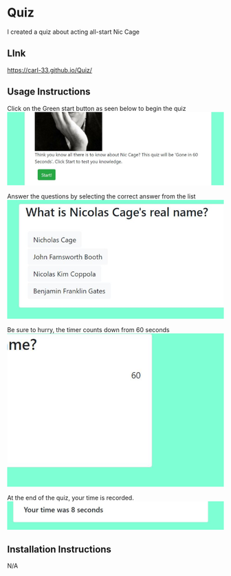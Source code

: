 # Quiz

I created a quiz about acting all-start Nic Cage

## LInk

https://carl-33.github.io/Quiz/

## Usage Instructions

Click on the Green start button as seen below to begin the quiz
![Image of Button](Assets/Capture1.JPG)

Answer the questions by selecting the correct answer from the list
![Image of Quiz](Assets/Capture2.JPG)

Be sure to hurry, the timer counts down from 60 seconds
![Image of Timer](Assets/Capture3.JPG)

At the end of the quiz, your time is recorded.
![Image of scores](Assets/Capture4.JPG)

## Installation Instructions

N/A
